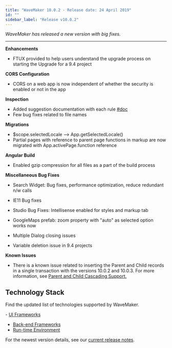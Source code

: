 ```yaml
---
title: "WaveMaker 10.0.2 - Release date: 24 April 2019"
id: ""
sidebar_label: "Release v10.0.2"
---
```

*WaveMaker has released a new version with big fixes.*

---

**Enhancements**

*   FTUX provided to help users understand the upgrade process on starting the Upgrade for a 9.4 project

**CORS Configuration**

*   CORS on a web app is now independent of whether the security is enabled or not in the app

**Inspection**

*   Added suggestion documentation with each rule [#doc](/learn/app-development/dev-integration/inspection-framework/)
*   Few bug fixes related to file names

**Migrations**

*   $scope.selectedLocale --> App.getSelectedLocale()
*   Partial pages with reference to parent page functions in markup are now migrated with App.activePage.function reference

**Angular Build**

*   Enabled gzip compression for all files as a part of the build process

**Miscellaneous Bug Fixes**

*   Search Widget: Bug fixes, performance optimization, reduce redundant n/w calls
*   IE11 Bug fixes
    
*   Studio Bug Fixes: Intellisense enabled for styles and markup tab
    
*   GoogleMaps prefab: zoom property with "auto" as selected option works now
    
*   Multiple Dialog closing issues
    
*   Variable deletion issue in 9.4 projects
    

**Known Issues**

*   There is a known issue related to inserting the Parent and Child records in a single transaction with the versions 10.0.2 and 10.0.3. For more information, see [Parent and Child Cascading Support.](https://www.wavemaker.com/learn/uncategorized/support-inserting-parent-child-records-single-transaction-issue/)

## Technology Stack

Find the updated list of technologies supported by WaveMaker.

- [UI Frameworks](/learn/wavemaker-release-notes/v10-0-ga#ui-frameworks)
- [Back-end Frameworks](/learn/wavemaker-release-notes/v10-0-ga#back-end-frameworks)
- [Run-time Environment](/learn/wavemaker-release-notes/v10-0-ga#run-time-environment)

For the newest version details, see our [current release notes](/learn/wavemaker-release-notes).   